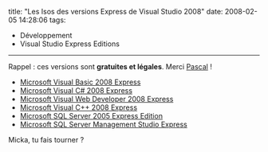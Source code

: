 title: "Les Isos des versions Express de Visual Studio 2008"
date: 2008-02-05 14:28:06
tags:
  - Développement
  - Visual Studio Express Editions
---

Rappel&nbsp;: ces versions sont **gratuites et légales**. Merci [Pascal](http://blogs.msdn.com/b/pascal/archive/2008/02/05/les-versions-express-gratuites-en-fran-ais-de-visual-studio-2008-sont-maintenant-disponibles.aspx)&nbsp;!

*   [Microsoft Visual Basic 2008 Express](http://download.microsoft.com/download/0/a/c/0ac9dadd-0107-497e-a275-87fc2106941b/Ixpvb.exe)
*   [Microsoft Visual C# 2008 Express](http://download.microsoft.com/download/0/a/c/0ac9dadd-0107-497e-a275-87fc2106941b/Ixpvcs.exe)
*   [Microsoft Visual Web Developer 2008 Express](http://download.microsoft.com/download/0/a/c/0ac9dadd-0107-497e-a275-87fc2106941b/Ixpvwd.exe)
*   [Microsoft Visual C++ 2008 Express](http://download.microsoft.com/download/0/a/c/0ac9dadd-0107-497e-a275-87fc2106941b/Ixpvc.exe)
*   [Microsoft SQL Server 2005 Express Edition](http://www.microsoft.com/fr-fr/download/details.aspx?id=21844)
*   [Microsoft SQL Server Management Studio Express](http://www.microsoft.com/fr-fr/download/details.aspx?id=8961)

Micka, tu fais tourner&nbsp;?